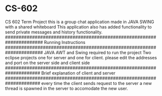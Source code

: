 # CS-602
CS 602 Term Project
this is a group chat application made in JAVA SWING with a shared 
whiteboard This application also has added functionality to send private 
messages and history functionality.
######################################################################
Running Instructions
######################################################################
JAVA AWT and Swing required to run the project
Two eclipse projects one for server and one for client.
please edit the addresses and port on the server side and client side
#####################################################################
Brief explanation of client and server
#####################################################################
every time the client sends request to the server a new thread is spawned
in the server to accomodate the new user. 
